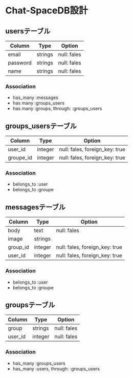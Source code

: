 # Chat-SpaceDB設計

## usersテーブル  
|Column|Type|Option|
|-------|----|------|
|email|strings|null: fales|
|password|strings|null: fales|
|name|strings|null: fales|
### Association  
- has_many :messages  
- has many :groups_users
- has many :groups, through: :groups_users

## groups_usersテーブル  
|Column|Type|Option|  
|------|-----|------|  
|user_id|integer|null: fales, foreign_key: true|  
|groupe_id|integer|null: fales, foreign_key: true|  
### Association  
- belongs_to :user  
- belongs_to :groupe  

## messagesテーブル  
|Column|Type|Option|  
|------|-----|------|  
|body|text|null: fales|  
|image|strings||  
|group_id|integer|null: fales, foreign_key: true|  
|user_id|integer|null: fales, foreign_key: true|  
### Association  
- belongs_to :user  
- belongs_to :groupe  

## groupsテーブル  
|Column|Type|Option|  
|-------|----|------|  
|group|strings|null: fales|  
|user_id|integer|null: fales|  
### Association   
- has_many :groups_users  
- has_many :users, through: :groups_users  
